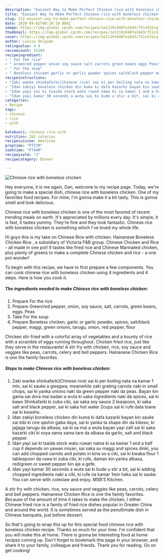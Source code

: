 ```yaml
---
description: "Easiest Way to Make Perfect Chinese rice with boneless chicken"
title: "Easiest Way to Make Perfect Chinese rice with boneless chicken"
slug: 312-easiest-way-to-make-perfect-chinese-rice-with-boneless-chicken
date: 2020-09-02T00:18:19.888Z
image: https://img-global.cpcdn.com/recipes/1e1119c848fa1643/751x532cq70/chinese-rice-with-boneless-chicken-recipe-main-photo.jpg
thumbnail: https://img-global.cpcdn.com/recipes/1e1119c848fa1643/751x532cq70/chinese-rice-with-boneless-chicken-recipe-main-photo.jpg
cover: https://img-global.cpcdn.com/recipes/1e1119c848fa1643/751x532cq70/chinese-rice-with-boneless-chicken-recipe-main-photo.jpg
author: Louisa Delgado
ratingvalue: 4.4
reviewcount: 33209
recipeingredient:
- " For the rice"
- " Greenred pepper onion soy sauce salt carrots green beans eggs Peas"
- " For the soup"
- " Boneless chicken garlic or garlic powder spices saltblack pepper maggi green onions tarugu onion red pepper flour"
recipeinstructions:
- "Zaki wanke shinkafarki(Chinese rice) sai ki per boiling nata na kamar 1 min, sai ki sauke a gwagwa, meanwhile zaki grating carrots naki in small chops, sai ki yanka onions naki da green pepper naki da peas. Bayan kin gama sai dora mai kadan a wuta ki saka ingredients naki da spices, sai ki kawo Shinkafarki ki zuba ciki, sai saka soy sauce 2 teaspoon, ki saka salt and black pepper, sai ki saka hot water 2cups sai ki rufe data tsane sai ki kwashe."
- "Idan zakiyi boneless chicken din kuma ki dafa kazarki bayan kin sauke sai kibi ki cire qashin gaba daya, sai ki yanka ta shape din da kikeso, ki jajjaga tarugu da albasa, sai ki sa mai a wuta bayan yayi zafi sai ki saka kazarki ciki ki soya sama sama tare da albasa da garlic, salt and black pepper."
- "Idan yayi sai ki tsaida stock wato ruwan nama ki sa kamar 1 and a half cup it depends on yawan miyan, sai saka su maggi and spices dinki, you can add chopped carrots and potato in kina so a ciki, sai ki kwaba flour 1 tablespoon da ruwa ki zuba ciki, ki rufe, daman kin yanka albasa, red/green or sweet pepper kin aje a gefe."
- "Idan yayi kamar 30 seconds a wuta sai ki bude u stir a bit, sai ki adding chopped ingredients naki a ciki, ki rufe na kamar 1min haka sai ki sauke. You can serve with coleslaw and enjoy. MSB’S Kitchen."
categories:
- Recipe
tags:
- chinese
- rice
- with

katakunci: chinese rice with 
nutrition: 262 calories
recipecuisine: American
preptime: "PT27M"
cooktime: "PT44M"
recipeyield: "2"
recipecategory: Dinner

---
```



![Chinese rice with boneless chicken](https://img-global.cpcdn.com/recipes/1e1119c848fa1643/751x532cq70/chinese-rice-with-boneless-chicken-recipe-main-photo.jpg)

Hey everyone, it is me again, Dan, welcome to my recipe page. Today, we're going to make a special dish, chinese rice with boneless chicken. One of my favorites food recipes. For mine, I'm gonna make it a bit tasty. This is gonna smell and look delicious.

Chinese rice with boneless chicken is one of the most favored of recent trending meals on earth. It's appreciated by millions every day. It's simple, it is fast, it tastes yummy. They're fine and they look fantastic. Chinese rice with boneless chicken is something which I've loved my whole life.

Hi guys this is my take on Chinese Rice with chicken. Hainanese Boneless Chicken Rice , a subsidiary of Victoria F&amp;B group. Chinese Chicken and Rice - all made in one pot! It tastes like fried rice and Chinese Marinated chicken, plus plenty of greens to make a complete Chinese chicken and rice - a one pot wonder!


To begin with this recipe, we have to first prepare a few components. You can cook chinese rice with boneless chicken using 4 ingredients and 4 steps. Here is how you cook it.

<!--inarticleads1-->

##### The ingredients needed to make Chinese rice with boneless chicken:

1. Prepare  For the rice
1. Prepare  Green/red pepper, onion, soy sauce, salt, carrots, green beans, eggs. Peas
1. Take  For the soup
1. Prepare  Boneless chicken, garlic or garlic powder, spices, salt/black pepper, maggi, green onions, tarugu, onion, red pepper, flour


Chicken stir-fried with a colorful array of vegetables and a bounty of rice with a scramble of eggs running throughout. Chicken fried rice, just like they serve in the restaurants! A stir fry with chicken, rice, soy sauce and veggies like peas, carrots, celery and bell peppers. Hainanese Chicken Rice is one the family favorites. 

<!--inarticleads2-->

##### Steps to make Chinese rice with boneless chicken:

1. Zaki wanke shinkafarki(Chinese rice) sai ki per boiling nata na kamar 1 min, sai ki sauke a gwagwa, meanwhile zaki grating carrots naki in small chops, sai ki yanka onions naki da green pepper naki da peas. Bayan kin gama sai dora mai kadan a wuta ki saka ingredients naki da spices, sai ki kawo Shinkafarki ki zuba ciki, sai saka soy sauce 2 teaspoon, ki saka salt and black pepper, sai ki saka hot water 2cups sai ki rufe data tsane sai ki kwashe.
1. Idan zakiyi boneless chicken din kuma ki dafa kazarki bayan kin sauke sai kibi ki cire qashin gaba daya, sai ki yanka ta shape din da kikeso, ki jajjaga tarugu da albasa, sai ki sa mai a wuta bayan yayi zafi sai ki saka kazarki ciki ki soya sama sama tare da albasa da garlic, salt and black pepper.
1. Idan yayi sai ki tsaida stock wato ruwan nama ki sa kamar 1 and a half cup it depends on yawan miyan, sai saka su maggi and spices dinki, you can add chopped carrots and potato in kina so a ciki, sai ki kwaba flour 1 tablespoon da ruwa ki zuba ciki, ki rufe, daman kin yanka albasa, red/green or sweet pepper kin aje a gefe.
1. Idan yayi kamar 30 seconds a wuta sai ki bude u stir a bit, sai ki adding chopped ingredients naki a ciki, ki rufe na kamar 1min haka sai ki sauke. You can serve with coleslaw and enjoy. MSB’S Kitchen.


A stir fry with chicken, rice, soy sauce and veggies like peas, carrots, celery and bell peppers. Hainanese Chicken Rice is one the family favorites. Because of the amount of time it takes to make the chicken, I either. Chinese fried rice is a family of fried rice dishes popular in Greater China and around the world. It is sometimes served as the penultimate dish in Chinese banquets, just before dessert. 

So that's going to wrap this up for this special food chinese rice with boneless chicken recipe. Thanks so much for your time. I'm confident that you will make this at home. There is gonna be interesting food at home recipes coming up. Don't forget to bookmark this page in your browser, and share it to your family, colleague and friends. Thank you for reading. Go on get cooking!
